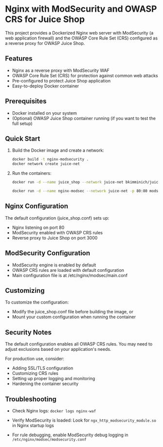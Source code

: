 # Nginx with ModSecurity and OWASP CRS for Juice Shop

This project provides a Dockerized Nginx web server with ModSecurity (a web application firewall) and the OWASP Core Rule Set (CRS) configured as a reverse proxy for OWASP Juice Shop.

## Features
- Nginx as a reverse proxy with ModSecurity WAF
- OWASP Core Rule Set (CRS) for protection against common web attacks
- Pre-configured to protect Juice Shop application
- Easy-to-deploy Docker container

## Prerequisites
- Docker installed on your system
- (Optional) OWASP Juice Shop container running (if you want to test the full setup)

## Quick Start
1. Build the Docker image and create a network:
   ```bash
   docker build -t nginx-modsecurity .
   docker network create juice-net
   ```
2. Run the containers:
    ```bash
    docker run -d --name juice_shop --network juice-net bkimminich/juice-shop

    docker run -d --name nginx-modsec --network juice-net -p 80:80 modsec-base
    ```

## Nginx Configuration

The default configuration (juice_shop.conf) sets up:
- Nginx listening on port 80
- ModSecurity enabled with OWASP CRS rules
- Reverse proxy to Juice Shop on port 3000

## ModSecurity Configuration
- ModSecurity engine is enabled by default
- OWASP CRS rules are loaded with default configuration
- Main configuration file is at /etc/nginx/modsec/main.conf

## Customizing
To customize the configuration:
- Modify the juice_shop.conf file before building the image, or
- Mount your custom configuration when running the container

## Security Notes
The default configuration enables all OWASP CRS rules. You may need to adjust exclusions based on your application's needs.

For production use, consider:
- Adding SSL/TLS configuration
- Customizing CRS rules
- Setting up proper logging and monitoring
- Hardening the container security

## Troubleshooting
- Check Nginx logs: ```docker logs nginx-waf```

- Verify ModSecurity is loaded: Look for ```ngx_http_modsecurity_module.so``` in Nginx startup logs

- For rule debugging, enable ModSecurity debug logging in ```/etc/nginx/modsec/modsecurity.conf```
